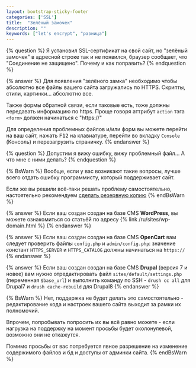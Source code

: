 ```yaml
---
layout: bootstrap-sticky-footer
categories: ['SSL']
title:  "Зелёный замочек"
description: ""
keywords: ["let's encrypt", "разница"]
---
```


{% question %}
Я установил SSL-сертификат на свой сайт, но "зелёный замочек" в адресной строке так и не появился, браузер сообщает, что "Соединение не защищено". Почему и как поправить?
{% endquestion %}

{% answer %}
Для появления "зелёного замка" необходимо чтобы абсолютно все файлы вашего сайта загружались по HTTPS. Скрипты, стили, картинки... абсолютно все.

Также формы обратной связи, если таковые есть, тоже должны передавать информацию по https. Проще говоря аттрибут `action` тэга `<form>` должен начинаться с "https://" 

Для определения проблемных файлов и/или форм вы можете перейти на ваш сайт, нажать <kbd>F12</kbd> на клавиатуре, перейти во вкладку `Console` (Консоль) и перезагрузить страничку.
{% endanswer %}

{% question %}
Допустим я вижу ошибку, вижу проблемный файл... А что мне с ними делать?
{% endquestion %}

{% BsWarn %}
Вообще, если у вас возникают такие вопросы, лучше всего отдать ошибку программисту, который поддерживает сайт.

Если же вы решили всё-таки решать проблему самостоятельно, настоятельно рекомендуем [сделать резервную копию](https://cp.beget.com/backup/manual)
{% endBsWarn %}
 
{% answer %}
Если ваш создан создан на базе CMS **WordPress**, вы можете ознакомиться со статьёй по адресу {% link /ru/sites/wp-domain.html %}
{% endanswer %}

{% answer %}
Если ваш создан создан на базе CMS **OpenCart** вам следует проверить файлы `config.php` и `admin/config.php`: значение констант `HTTPS_SERVER` и `HTTPS_CATALOG` должны начинаться на `https://`
{% endanswer %}

{% answer %}
Если ваш создан создан на базе CMS **Drupal** (версия 7 и новее) вам нужно отредактировать файл `sites/default/settings.php` (переменная `$base_url`) и выполнить команду по SSH - `drush cc all` для Drupal7 и `drush cache-rebuild` для Drupal8
{% endanswer %}

{% BsWarn %}
Нет, поддержка не будет делать это самостоятельно - редактирование кода и настроек вашего сайта выходит за рамки их полномочий.

Впрочем, попробывать попросить их вы всё равно можете - если нагрузка на поддержку на момент просьбы будет околонулевой, возможно они не откажутся.

Помимо просьбы от вас потребуется  явное разрешение на изменение содержимого файлов и бд и доступы от админки сайта.
{% endBsWarn %}
